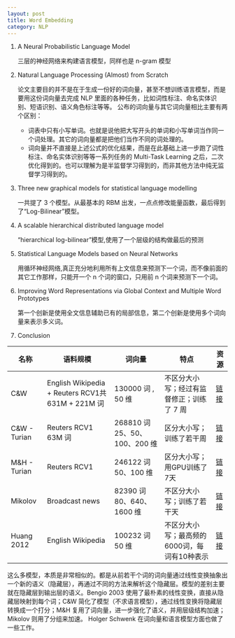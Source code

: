 ```yaml
---
layout: post
title: Word Embedding
category: NLP
---
```

1. A Neural Probabilistic Language Model

	三层的神经网络来构建语言模型，同样也是 n-gram 模型

2. Natural Language Processing (Almost) from Scratch

	论文主要目的并不是在于生成一份好的词向量，甚至不想训练语言模型，而是要用这份词向量去完成 NLP 里面的各种任务，比如词性标注、命名实体识别、短语识别、语义角色标注等等。
	公布的词向量与其它词向量相比主要有两个区别：
    * 词表中只有小写单词。也就是说他把大写开头的单词和小写单词当作同一个词处理。其它的词向量都是把他们当作不同的词处理的。
    * 词向量并不直接是上述公式的优化结果，而是在此基础上进一步跑了词性标注、命名实体识别等等一系列任务的 Multi-Task Learning 之后，二次优化得到的。也可以理解为是半监督学习得到的，而非其他方法中纯无监督学习得到的。

3. Three new graphical models for statistical language modelling	

	一共提了 3 个模型。从最基本的 RBM 出发，一点点修改能量函数，最后得到了“Log-Bilinear”模型。
4. A scalable hierarchical distributed language model

	“hierarchical log-bilinear”模型,使用了一个层级的结构做最后的预测
5. Statistical Language Models based on Neural Networks

	用循环神经网络,真正充分地利用所有上文信息来预测下一个词，而不像前面的其它工作那样，只能开一个 n 个词的窗口，只用前 n 个词来预测下一个词。
6. Improving Word Representations via Global Context and Multiple Word Prototypes

	第一个创新是使用全文信息辅助已有的局部信息，第二个创新是使用多个词向量来表示多义词。
7. Conclusion

|名称|语料规模|词向量|特点|	资源|
|---|-------|-----|----|----|
|C&W|English Wikipedia + Reuters RCV1共 631M + 221M 词|130000 词 , 50 维|不区分大小写；经过有监督修正；训练了 7 周|[链接](http://ml.nec-labs.com/senna/)|
|C&W - Turian|Reuters RCV1 63M 词|268810 词 25、50、100、200 维|区分大小写；训练了若干周|[链接](http://metaoptimize.com/projects/wordreprs/)|
|M&H - Turian|Reuters RCV1|246122 词 50、100 维|区分大小写；用GPU训练了7天|[链接](http://metaoptimize.com/projects/wordreprs/)|
|Mikolov|Broadcast news|82390 词 80、640、1600 维	|不区分大小写；训练了若干天|[链接](http://www.fit.vutbr.cz/~imikolov/rnnlm/)|
|Huang 2012|English Wikipedia|100232 词 50 维|不区分大小写；最高频的6000词，每词有10种表示	|[链接](http://www.socher.org/index.php/Main/ImprovingWordRepresentationsViaGlobalContextAndMultipleWordPrototypes)|

这么多模型，本质是非常相似的。都是从前若干个词的词向量通过线性变换抽象出一个新的语义（隐藏层），再通过不同的方法来解析这个隐藏层。模型的差别主要就在隐藏层到输出层的语义。Bengio 2003 使用了最朴素的线性变换，直接从隐藏层映射到每个词；C&W 简化了模型（不求语言模型），通过线性变换将隐藏层转换成一个打分；M&H 复用了词向量，进一步强化了语义，并用层级结构加速；Mikolov 则用了分组来加速。
Holger Schwenk 在词向量和语言模型方面也做了一些工作。